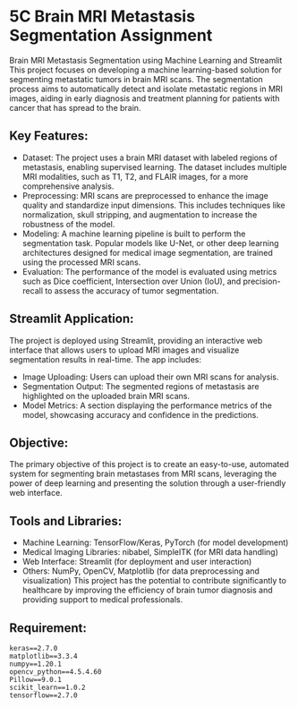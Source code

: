 # 5C Brain MRI Metastasis Segmentation Assignment

Brain MRI Metastasis Segmentation using Machine Learning and Streamlit
This project focuses on developing a machine learning-based solution for segmenting metastatic tumors in brain MRI scans. The segmentation process aims to automatically detect and isolate metastatic regions in MRI images, aiding in early diagnosis and treatment planning for patients with cancer that has spread to the brain.

## Key Features:
* Dataset: The project uses a brain MRI dataset with labeled regions of metastasis, enabling supervised learning. The dataset includes multiple MRI modalities, such as T1, T2, and FLAIR images, for a more comprehensive analysis.
* Preprocessing: MRI scans are preprocessed to enhance the image quality and standardize input dimensions. This includes techniques like normalization, skull stripping, and augmentation to increase the robustness of the model.
* Modeling: A machine learning pipeline is built to perform the segmentation task. Popular models like U-Net, or other deep learning architectures designed for medical image segmentation, are trained using the processed MRI scans.
* Evaluation: The performance of the model is evaluated using metrics such as Dice coefficient, Intersection over Union (IoU), and precision-recall to assess the accuracy of tumor segmentation.

## Streamlit Application:
The project is deployed using Streamlit, providing an interactive web interface that allows users to upload MRI images and visualize segmentation results in real-time. The app includes:

* Image Uploading: Users can upload their own MRI scans for analysis.
* Segmentation Output: The segmented regions of metastasis are highlighted on the uploaded brain MRI scans.
* Model Metrics: A section displaying the performance metrics of the model, showcasing accuracy and confidence in the predictions.
## Objective:
The primary objective of this project is to create an easy-to-use, automated system for segmenting brain metastases from MRI scans, leveraging the power of deep learning and presenting the solution through a user-friendly web interface.

## Tools and Libraries:
* Machine Learning: TensorFlow/Keras, PyTorch (for model development)
* Medical Imaging Libraries: nibabel, SimpleITK (for MRI data handling)
* Web Interface: Streamlit (for deployment and user interaction)
* Others: NumPy, OpenCV, Matplotlib (for data preprocessing and visualization)
This project has the potential to contribute significantly to healthcare by improving the efficiency of brain tumor diagnosis and providing support to medical professionals.


## Requirement:
    keras==2.7.0
    matplotlib==3.3.4
    numpy==1.20.1
    opencv_python==4.5.4.60
    Pillow==9.0.1
    scikit_learn==1.0.2
    tensorflow==2.7.0
